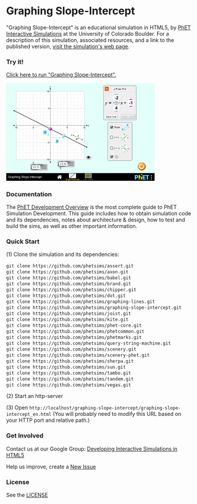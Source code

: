 Graphing Slope-Intercept
=============
"Graphing Slope-Intercept" is an educational simulation in HTML5, by <a href="https://phet.colorado.edu/" target="_blank">PhET Interactive Simulations</a>
at the University of Colorado Boulder.
For a description of this simulation, associated resources, and a link to the published version,
<a href="https://phet.colorado.edu/en/simulation/graphing-slope-intercept" target="_blank">visit the simulation's web page</a>.

### Try it!

<a href="https://phet.colorado.edu/sims/html/graphing-slope-intercept/latest/graphing-slope-intercept_en.html" target="_blank">Click here to run "Graphing Slope-Intercept".</a>

<a href="https://phet.colorado.edu/sims/html/graphing-slope-intercept/latest/graphing-slope-intercept_en.html" target="_blank">
<img src="https://raw.githubusercontent.com/phetsims/graphing-slope-intercept/master/assets/graphing-slope-intercept-screenshot.png" alt="Screenshot" style="width: 400px;"/>
</a>

### Documentation
The <a href="http://bit.ly/phet-html5-development-overview" target="_blank">PhET Development Overview</a> is the most complete guide to PhET Simulation
Development. This guide includes how to obtain simulation code and its dependencies, notes about architecture & design, how to test and build
the sims, as well as other important information.

### Quick Start
(1) Clone the simulation and its dependencies:
```
git clone https://github.com/phetsims/assert.git
git clone https://github.com/phetsims/axon.git
git clone https://github.com/phetsims/babel.git
git clone https://github.com/phetsims/brand.git
git clone https://github.com/phetsims/chipper.git
git clone https://github.com/phetsims/dot.git
git clone https://github.com/phetsims/graphing-lines.git
git clone https://github.com/phetsims/graphing-slope-intercept.git
git clone https://github.com/phetsims/joist.git
git clone https://github.com/phetsims/kite.git
git clone https://github.com/phetsims/phet-core.git
git clone https://github.com/phetsims/phetcommon.git
git clone https://github.com/phetsims/phetmarks.git
git clone https://github.com/phetsims/query-string-machine.git
git clone https://github.com/phetsims/scenery.git
git clone https://github.com/phetsims/scenery-phet.git
git clone https://github.com/phetsims/sherpa.git
git clone https://github.com/phetsims/sun.git
git clone https://github.com/phetsims/tambo.git
git clone https://github.com/phetsims/tandem.git
git clone https://github.com/phetsims/vegas.git
```
(2) Start an http-server

(3) Open `http://localhost/graphing-slope-intercept/graphing-slope-intercept_en.html` (You will probably need to modify this URL based on your HTTP port and relative path.)

### Get Involved

Contact us at our Google Group: <a href="http://groups.google.com/forum/#!forum/developing-interactive-simulations-in-html5" target="_blank">Developing Interactive Simulations in HTML5</a>

Help us improve, create a <a href="http://github.com/phetsims/graphing-slope-intercept/issues/new" target="_blank">New Issue</a>

### License
See the <a href="https://github.com/phetsims/graphing-slope-intercept/blob/master/LICENSE" target="_blank">LICENSE</a>
